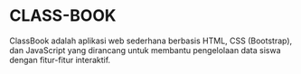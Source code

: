 # CLASS-BOOK
ClassBook adalah aplikasi web sederhana berbasis HTML, CSS (Bootstrap), dan JavaScript yang dirancang untuk membantu pengelolaan data siswa dengan fitur-fitur interaktif.
